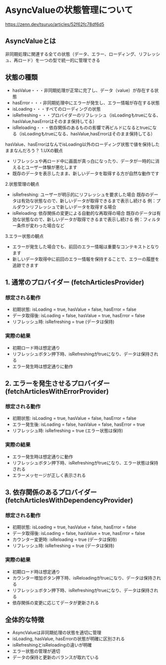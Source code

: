# AsyncValueの状態管理について
https://zenn.dev/tsuruo/articles/52f62fc78df6d5

## AsyncValueとは
非同期処理に関連する全ての状態（データ、エラー、ローディング、リフレッシュ、再ロード）を一つの型で統一的に管理できる

## 状態の種類
- hasValue・・・非同期処理が正常に完了し、データ（value）が存在する状態
- hasError・・・非同期処理中にエラーが発生し、エラー情報が存在する状態
- isLoading・・・すべてのローディングの状態
- isRefreshing・・・プロバイダーのリフレッシュ（isLoadingもtrueになる、hasValue,hasErrorはそのまま保持してる）
- isReloading・・・依存関係のあるものの影響で再ビルドになるとtrueになる（isLoadingもtrueになる、hasValue,hasErrorはそのまま保持してる）




hasValue、hasErrorはなんでisLoading以外のローディング状態で値を保持したままなんだろう？
1.UXの観点
- リフレッシュや再ロード中に画面が真っ白になったり、データが一時的に消えるとユーザー体験が悪化します
- 既存のデータを表示したまま、新しいデータを取得する方が自然な動作です

2.状態管理の観点
- isRefreshing: ユーザーが明示的にリフレッシュを要求した場合
既存のデータは有効な状態なので、新しいデータが取得できるまで表示し続ける
例：プルダウンリフレッシュで新しいデータを取得する場合
- isReloading: 依存関係の変更による自動的な再取得の場合
既存のデータは有効な状態なので、新しいデータが取得できるまで表示し続ける
例：フィルター条件が変わった場合など

3.エラー状態の観点
- エラーが発生した場合でも、前回のエラー情報は重要なコンテキストとなります
- 新しいデータ取得中に前回のエラー情報を保持することで、エラーの履歴を追跡できます




## 1. 通常のプロバイダー (fetchArticlesProvider)

### 想定される動作
- 初期状態: isLoading = true, hasValue = false, hasError = false
- データ取得後: isLoading = false, hasValue = true, hasError = false
- リフレッシュ時: isRefreshing = true (データは保持)

### 実際の結果
- 初期ロード時は想定通り
- リフレッシュボタン押下時、isRefreshingがtrueになり、データは保持される
- エラー発生時は想定通りに動作

## 2. エラーを発生させるプロバイダー (fetchArticlesWithErrorProvider)

### 想定される動作
- 初期状態: isLoading = true, hasValue = false, hasError = false
- エラー発生後: isLoading = false, hasValue = false, hasError = true
- リフレッシュ時: isRefreshing = true (エラー状態は保持)

### 実際の結果
- エラー発生時は想定通りに動作
- リフレッシュボタン押下時、isRefreshingがtrueになり、エラー状態は保持される
- エラーメッセージが正しく表示される

## 3. 依存関係のあるプロバイダー (fetchArticlesWithDependencyProvider)

### 想定される動作
- 初期状態: isLoading = true, hasValue = false, hasError = false
- データ取得後: isLoading = false, hasValue = true, hasError = false
- カウンター変更時: isReloading = true (データは保持)
- リフレッシュ時: isRefreshing = true (データは保持)

### 実際の結果
- 初期ロード時は想定通り
- カウンター増加ボタン押下時、isReloadingがtrueになり、データは保持される
- リフレッシュボタン押下時、isRefreshingがtrueになり、データは保持される
- 依存関係の変更に応じてデータが更新される

## 全体的な特徴
- AsyncValueは非同期処理の状態を適切に管理
- isLoading, hasValue, hasErrorの状態が明確に区別される
- isRefreshingとisReloadingの違いが明確
- エラー状態の管理が適切
- データの保持と更新のバランスが取れている
